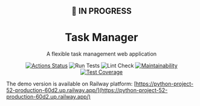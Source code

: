 <div align="center">

## :construction: IN PROGRESS

[//]: # (<img src="" alt="logo" width="300" height="auto" />)
<h1>Task Manager</h1>

<p>
A flexible task management web application
</p>

[![Actions Status](https://github.com/ivnvxd/python-project-52/workflows/hexlet-check/badge.svg)](https://github.com/ivnvxd/python-project-52/actions)
![Run Tests](https://github.com/ivnvxd/python-project-52/actions/workflows/run_tests.yml/badge.svg)
![Lint Check](https://github.com/ivnvxd/python-project-52/actions/workflows/lint_check.yml/badge.svg)
[![Maintainability](https://api.codeclimate.com/v1/badges/3bee6db92c7ac49d0729/maintainability)](https://codeclimate.com/github/ivnvxd/python-project-52/maintainability)
[![Test Coverage](https://api.codeclimate.com/v1/badges/3bee6db92c7ac49d0729/test_coverage)](https://codeclimate.com/github/ivnvxd/python-project-52/test_coverage)

[//]: # (<p>)

[//]: # (<a href="#about">About</a> •)

[//]: # (<a href="#installation">Installation</a> •)

[//]: # (<a href="#usage">Usage</a> •)

[//]: # (<a href="#demo">Demo</a> •)

[//]: # (<a href="#additionally">Additionally</a> )

[//]: # (</p>)

</div>

The demo version is available on Railway platform:
[https://python-project-52-production-60d2.up.railway.app/](https://python-project-52-production-60d2.up.railway.app/)
